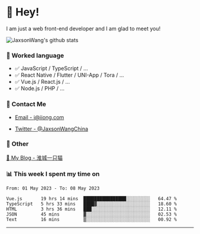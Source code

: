 # 👋 Hey!

I am just a web front-end developer and I am glad to meet you!

![JaxsonWang's github stats](https://github-readme-stats.vercel.app/api?username=JaxsonWang&&show_icons=true&&title_color=1abc9c&&icon_color=1abc9c)


### 📝 Worked language

- ✅ JavaScript / TypeScript / ...
- ✅ React Native / Flutter / UNI-App / Tora / ...
- ✅ Vue.js / React.js / ...
- ✅ Node.js / PHP / ...

### 📮 Contact Me

- [Email - i@iiong.com](mailto:i@iiong.com)

- [Twitter - @JaxsonWangChina](https://twitter.com/JaxsonWangChina)

### 🤪 Other

[📌 My Blog - 淮城一只猫](https://iiong.com)

### 📊 This week I spent my time on

<!--START_SECTION:waka-->

```text
From: 01 May 2023 - To: 08 May 2023

Vue.js       19 hrs 14 mins  ████████████████░░░░░░░░░   64.47 %
TypeScript   5 hrs 33 mins   ████▓░░░░░░░░░░░░░░░░░░░░   18.60 %
HTML         3 hrs 36 mins   ███░░░░░░░░░░░░░░░░░░░░░░   12.11 %
JSON         45 mins         ▓░░░░░░░░░░░░░░░░░░░░░░░░   02.53 %
Text         16 mins         ▒░░░░░░░░░░░░░░░░░░░░░░░░   00.92 %
```

<!--END_SECTION:waka-->

---

